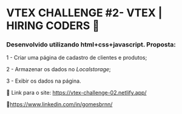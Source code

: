 # VTEX CHALLENGE #2- VTEX | HIRING CODERS 🚀



### Desenvolvido utilizando html+css+javascript. Proposta:

1 - Criar uma página de cadastro de clientes e produtos;

2 - Armazenar os dados no *Localstorage*;

3 - Exibir os dados na página. 



🔗 Link para o site: https://vtex-challenge-02.netlify.app/

🔗https://www.linkedin.com/in/gomesbrnn/
